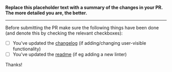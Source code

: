 **Replace this placeholder text with a summary of the changes in your PR.
The more detailed you are, the better.**

-----------------

Before submitting the PR make sure the following things have been done (and denote this
by checking the relevant checkboxes):


- [ ] You've updated the [changelog](../blob/master/changes.md) (if adding/changing user-visible functionality)
- [ ] You've updated the [readme](../blob/master/README.md) (if eg adding a new linter)

Thanks!
